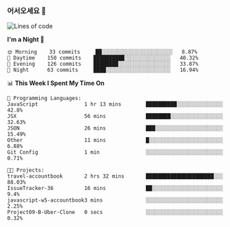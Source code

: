 ### 어서오세요 👋

<!--START_SECTION:waka-->
![Lines of code](https://img.shields.io/badge/From%20Hello%20World%20I%27ve%20Written-419402%20lines%20of%20code-blue)

**I'm a Night 🦉** 

```text
🌞 Morning    33 commits     ██░░░░░░░░░░░░░░░░░░░░░░░   8.87% 
🌆 Daytime    150 commits    ██████████░░░░░░░░░░░░░░░   40.32% 
🌃 Evening    126 commits    ████████░░░░░░░░░░░░░░░░░   33.87% 
🌙 Night      63 commits     ████░░░░░░░░░░░░░░░░░░░░░   16.94%

```


📊 **This Week I Spent My Time On** 

```text
💬 Programming Languages: 
JavaScript               1 hr 13 mins        ██████████░░░░░░░░░░░░░░░   42.8% 
JSX                      56 mins             ████████░░░░░░░░░░░░░░░░░   32.63% 
JSON                     26 mins             ███░░░░░░░░░░░░░░░░░░░░░░   15.49% 
Other                    11 mins             █░░░░░░░░░░░░░░░░░░░░░░░░   6.88% 
Git Config               1 min               ░░░░░░░░░░░░░░░░░░░░░░░░░   0.71%

🐱‍💻 Projects: 
travel-accountbook       2 hrs 32 mins       ██████████████████████░░░   88.03% 
IssueTracker-36          16 mins             ██░░░░░░░░░░░░░░░░░░░░░░░   9.4% 
javascript-w5-accountbook3 mins              ░░░░░░░░░░░░░░░░░░░░░░░░░   2.25% 
Project09-B-Uber-Clone   0 secs              ░░░░░░░░░░░░░░░░░░░░░░░░░   0.32%

```


<!--END_SECTION:waka-->
